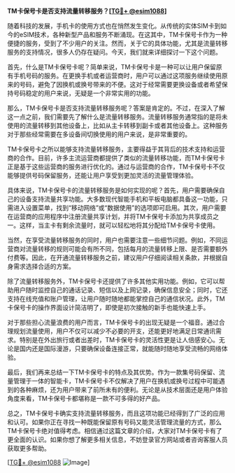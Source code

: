 **TM卡保号卡是否支持流量转移服务？[[TG💪+ @esim1088](https://t.me/s/esim1088)]**

随着科技的发展，手机卡的使用方式也在悄然发生变化。从传统的实体SIM卡到如今的eSIM技术，各种新型产品和服务不断涌现。在这其中，TM卡保号卡作为一种便捷的服务，受到了不少用户的关注。然而，关于它的具体功能，尤其是流量转移服务的支持情况，很多人仍存在疑问。今天，我们就来详细探讨一下这个问题。

首先，什么是TM卡保号卡呢？简单来说，TM卡保号卡是一种可以让用户保留原有手机号码的服务。在更换手机或者运营商时，用户可以通过这项服务继续使用原来的号码，避免了因换机或换号带来的不便。这对于经常需要更换设备或者希望保持号码稳定的用户来说，无疑是一个非常实用的功能。

那么，TM卡保号卡是否支持流量转移服务呢？答案是肯定的。不过，在深入了解这一点之前，我们需要先了解什么是流量转移服务。流量转移服务通常指的是将未使用的流量转移到其他设备上，比如从主卡转移到副卡或者其他设备上。这种服务对于那些经常需要在多设备间切换使用的用户来说，是非常重要的。

TM卡保号卡之所以能够支持流量转移服务，主要得益于其背后的技术支持和运营商的合作。目前，许多主流运营商都提供了类似的流量转移功能，而TM卡保号卡正是基于这些运营商的服务进行优化的。通过与运营商的合作，TM卡保号卡不仅能够提供号码保留服务，还能让用户享受到更加灵活的流量管理体验。

具体来说，TM卡保号卡的流量转移服务是如何实现的呢？首先，用户需要确保自己的设备支持流量共享功能。大多数现代智能手机和平板电脑都具备这一功能，只需进入设置菜单，找到“移动网络”或“数据使用”的选项即可启用。其次，用户需要在运营商的应用程序中注册流量共享计划，并将TM卡保号卡添加为共享成员之一。这样，当主卡有剩余流量时，就可以轻松地将其分配给TM卡保号卡使用。

当然，在享受流量转移服务的同时，用户也需要注意一些细节问题。例如，不同运营商对流量转移的规则可能会有所不同，包括每月的流量转移上限、是否需要额外付费等。因此，在开通流量转移服务之前，建议用户仔细阅读相关条款，并根据自身需求选择合适的方案。

除了流量转移服务外，TM卡保号卡还提供了许多其他实用功能。例如，它可以帮助用户随时监控自己的通话记录、短信以及上网记录，确保信息安全；同时，它还支持在线充值和账户管理，让用户随时随地都能掌控自己的通信状况。此外，TM卡保号卡的操作界面设计简洁明了，即使是初次接触的新手也能快速上手。

对于那些担心流量浪费的用户而言，TM卡保号卡的出现无疑是一个福音。通过合理规划流量使用，用户不仅可以减少不必要的开支，还能更好地满足日常通讯需求。特别是在外出旅行或者出差时，TM卡保号卡的灵活性更是让人倍感安心。无论是国内还是国际漫游，只要确保设备连接正常，就能随时随地享受流畅的网络体验。

最后，我们再来总结一下TM卡保号卡的特点及其优势。作为一款集号码保留、流量管理于一体的智能卡，TM卡保号卡不仅解决了用户在换机或换号过程中可能遇到的各种麻烦，还为用户带来了前所未有的便利。无论是从技术层面还是用户体验角度来看，TM卡保号卡都堪称是一款不可多得的好产品。

总之，TM卡保号卡确实支持流量转移服务，而且这项功能已经得到了广泛的应用和认可。如果你正在寻找一种既能保留原有号码又能灵活管理流量的方式，那么TM卡保号卡绝对值得考虑。相信通过这篇文章的介绍，大家对TM卡保号卡有了更全面的认识。如果你想了解更多相关信息，不妨登录官方网站或者咨询客服人员获取更多帮助。

[[TG💪+ @esim1088](https://t.me/s/esim1088) ![Image](https://i.postimg.cc/4NQfJmqS/Snipaste-2025-05-13-00-14-12.png)]